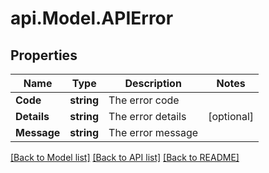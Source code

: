 # api.Model.APIError

## Properties

Name | Type | Description | Notes
------------ | ------------- | ------------- | -------------
**Code** | **string** | The error code | 
**Details** | **string** | The error details | [optional] 
**Message** | **string** | The error message | 

[[Back to Model list]](../README.md#documentation-for-models) [[Back to API list]](../README.md#documentation-for-api-endpoints) [[Back to README]](../README.md)

